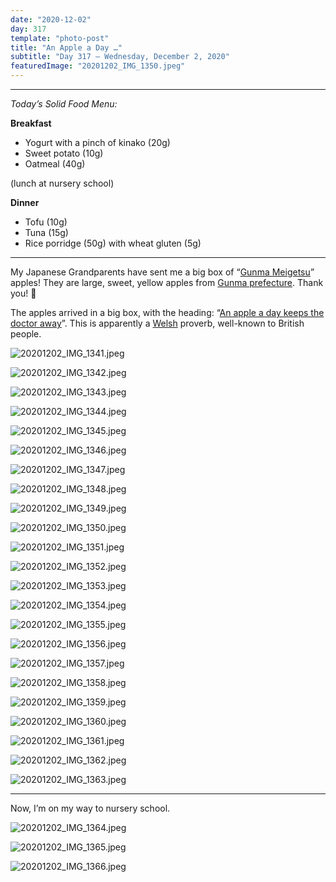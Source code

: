 ```yaml
---
date: "2020-12-02"
day: 317
template: "photo-post"
title: "An Apple a Day …"
subtitle: "Day 317 – Wednesday, December 2, 2020"
featuredImage: "20201202_IMG_1350.jpeg"
---
```


<hr />

_Today’s Solid Food Menu:_

**Breakfast**

- Yogurt with a pinch of kinako (20g)
- Sweet potato (10g)
- Oatmeal (40g)

(lunch at nursery school)

**Dinner**

- Tofu (10g)
- Tuna (15g)
- Rice porridge (50g) with wheat gluten (5g)

<hr />

My Japanese Grandparents have sent me a big box of “<a href="https://shun-gate.com/en/roots/roots_53.html">Gunma Meigetsu</a>” apples! They are large, sweet, yellow apples from <a href="https://en.wikipedia.org/wiki/Gunma_Prefecture">Gunma prefecture</a>. Thank you! 🙏

The apples arrived in a big box, with the heading: “<a href="https://en.wikipedia.org/wiki/An_apple_a_day_keeps_the_doctor_away">An apple a day keeps the doctor away</a>”. This is apparently a <a href="https://en.wikipedia.org/wiki/Wales">Welsh</a> proverb, well-known to British people.

![20201202_IMG_1341.jpeg](20201202_IMG_1341.jpeg)

![20201202_IMG_1342.jpeg](20201202_IMG_1342.jpeg)

![20201202_IMG_1343.jpeg](20201202_IMG_1343.jpeg)

![20201202_IMG_1344.jpeg](20201202_IMG_1344.jpeg)

![20201202_IMG_1345.jpeg](20201202_IMG_1345.jpeg)

![20201202_IMG_1346.jpeg](20201202_IMG_1346.jpeg)

![20201202_IMG_1347.jpeg](20201202_IMG_1347.jpeg)

![20201202_IMG_1348.jpeg](20201202_IMG_1348.jpeg)

![20201202_IMG_1349.jpeg](20201202_IMG_1349.jpeg)

![20201202_IMG_1350.jpeg](20201202_IMG_1350.jpeg)

![20201202_IMG_1351.jpeg](20201202_IMG_1351.jpeg)

![20201202_IMG_1352.jpeg](20201202_IMG_1352.jpeg)

![20201202_IMG_1353.jpeg](20201202_IMG_1353.jpeg)

![20201202_IMG_1354.jpeg](20201202_IMG_1354.jpeg)

![20201202_IMG_1355.jpeg](20201202_IMG_1355.jpeg)

![20201202_IMG_1356.jpeg](20201202_IMG_1356.jpeg)

![20201202_IMG_1357.jpeg](20201202_IMG_1357.jpeg)

![20201202_IMG_1358.jpeg](20201202_IMG_1358.jpeg)

![20201202_IMG_1359.jpeg](20201202_IMG_1359.jpeg)

![20201202_IMG_1360.jpeg](20201202_IMG_1360.jpeg)

![20201202_IMG_1361.jpeg](20201202_IMG_1361.jpeg)

![20201202_IMG_1362.jpeg](20201202_IMG_1362.jpeg)

![20201202_IMG_1363.jpeg](20201202_IMG_1363.jpeg)

<hr />

Now, I’m on my way to nursery school.

![20201202_IMG_1364.jpeg](20201202_IMG_1364.jpeg)

![20201202_IMG_1365.jpeg](20201202_IMG_1365.jpeg)

![20201202_IMG_1366.jpeg](20201202_IMG_1366.jpeg)
